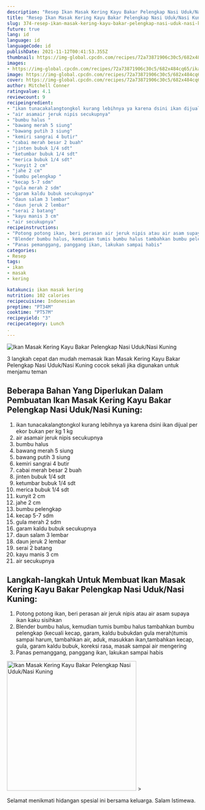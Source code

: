 ```yaml
---
description: "Resep Ikan Masak Kering Kayu Bakar Pelengkap Nasi Uduk/Nasi Kuning yang Lezat"
title: "Resep Ikan Masak Kering Kayu Bakar Pelengkap Nasi Uduk/Nasi Kuning yang Lezat"
slug: 374-resep-ikan-masak-kering-kayu-bakar-pelengkap-nasi-uduk-nasi-kuning-yang-lezat
future: true
lang: id
language: id
languageCode: id
publishDate: 2021-11-12T00:41:53.355Z 
thumbnail: https://img-global.cpcdn.com/recipes/72a73871906c30c5/682x484cq65/ikan-masak-kering-kayu-bakar-pelengkap-nasi-uduknasi-kuning-foto-resep-utama.png
images:
- https://img-global.cpcdn.com/recipes/72a73871906c30c5/682x484cq65/ikan-masak-kering-kayu-bakar-pelengkap-nasi-uduknasi-kuning-foto-resep-utama.png
image: https://img-global.cpcdn.com/recipes/72a73871906c30c5/682x484cq65/ikan-masak-kering-kayu-bakar-pelengkap-nasi-uduknasi-kuning-foto-resep-utama.png
cover: https://img-global.cpcdn.com/recipes/72a73871906c30c5/682x484cq65/ikan-masak-kering-kayu-bakar-pelengkap-nasi-uduknasi-kuning-foto-resep-utama.png
author: Mitchell Conner
ratingvalue: 4.1
reviewcount: 9
recipeingredient:
- "ikan tunacakalangtongkol kurang lebihnya ya karena dsini ikan dijual per ekor bukan per kg 1 kg"
- "air asamair jeruk nipis secukupnya"
- "bumbu halus "
- "bawang merah 5 siung"
- "bawang putih 3 siung"
- "kemiri sangrai 4 butir"
- "cabai merah besar 2 buah"
- "jinten bubuk 1/4 sdt"
- "ketumbar bubuk 1/4 sdt"
- "merica bubuk 1/4 sdt"
- "kunyit 2 cm"
- "jahe 2 cm"
- "bumbu pelengkap "
- "kecap 5-7 sdm"
- "gula merah 2 sdm"
- "garam kaldu bubuk secukupnya"
- "daun salam 3 lembar"
- "daun jeruk 2 lembar"
- "serai 2 batang"
- "kayu manis 3 cm"
- "air secukupnya"
recipeinstructions:
- "Potong potong ikan, beri perasan air jeruk nipis atau air asam supaya ikan kaku sisihkan"
- "Blender bumbu halus, kemudian tumis bumbu halus tambahkan bumbu pelengkap (kecuali kecap, garam, kaldu bubukdan gula merah)tumis sampai harum, tambahkan air, aduk, masukkan ikan,tambahkan kecap, gula, garam kaldu bubuk, koreksi rasa, masak sampai air mengering"
- "Panas pemanggang, panggang ikan, lakukan sampai habis"
categories:
- Resep
tags:
- ikan
- masak
- kering

katakunci: ikan masak kering 
nutrition: 102 calories
recipecuisine: Indonesian
preptime: "PT34M"
cooktime: "PT57M"
recipeyield: "3"
recipecategory: Lunch
. 
---
```



![Ikan Masak Kering Kayu Bakar Pelengkap Nasi Uduk/Nasi Kuning](https://img-global.cpcdn.com/recipes/72a73871906c30c5/682x484cq65/ikan-masak-kering-kayu-bakar-pelengkap-nasi-uduknasi-kuning-foto-resep-utama.png)

3 langkah cepat dan mudah memasak  Ikan Masak Kering Kayu Bakar Pelengkap Nasi Uduk/Nasi Kuning cocok sekali jika digunakan untuk menjamu teman

<!--inarticleads1-->

## Beberapa Bahan Yang Diperlukan Dalam Pembuatan Ikan Masak Kering Kayu Bakar Pelengkap Nasi Uduk/Nasi Kuning:

1. ikan tunacakalangtongkol kurang lebihnya ya karena dsini ikan dijual per ekor bukan per kg 1 kg
1. air asamair jeruk nipis secukupnya
1. bumbu halus 
1. bawang merah 5 siung
1. bawang putih 3 siung
1. kemiri sangrai 4 butir
1. cabai merah besar 2 buah
1. jinten bubuk 1/4 sdt
1. ketumbar bubuk 1/4 sdt
1. merica bubuk 1/4 sdt
1. kunyit 2 cm
1. jahe 2 cm
1. bumbu pelengkap 
1. kecap 5-7 sdm
1. gula merah 2 sdm
1. garam kaldu bubuk secukupnya
1. daun salam 3 lembar
1. daun jeruk 2 lembar
1. serai 2 batang
1. kayu manis 3 cm
1. air secukupnya



<!--inarticleads2-->

## Langkah-langkah Untuk Membuat Ikan Masak Kering Kayu Bakar Pelengkap Nasi Uduk/Nasi Kuning:

1. Potong potong ikan, beri perasan air jeruk nipis atau air asam supaya ikan kaku sisihkan
1. Blender bumbu halus, kemudian tumis bumbu halus tambahkan bumbu pelengkap (kecuali kecap, garam, kaldu bubukdan gula merah)tumis sampai harum, tambahkan air, aduk, masukkan ikan,tambahkan kecap, gula, garam kaldu bubuk, koreksi rasa, masak sampai air mengering
1. Panas pemanggang, panggang ikan, lakukan sampai habis
<img class="lazyload" data-src="https://img-global.cpcdn.com/steps/3b94712d6e9d85c3/160x128cq70/ikan-masak-kering-kayu-bakar-pelengkap-nasi-uduknasi-kuning-langkah-memasak-3-foto.png" alt="Ikan Masak Kering Kayu Bakar Pelengkap Nasi Uduk/Nasi Kuning" width="340" height="340">
>



Selamat menikmati hidangan spesial ini bersama keluarga. Salam Istimewa.
